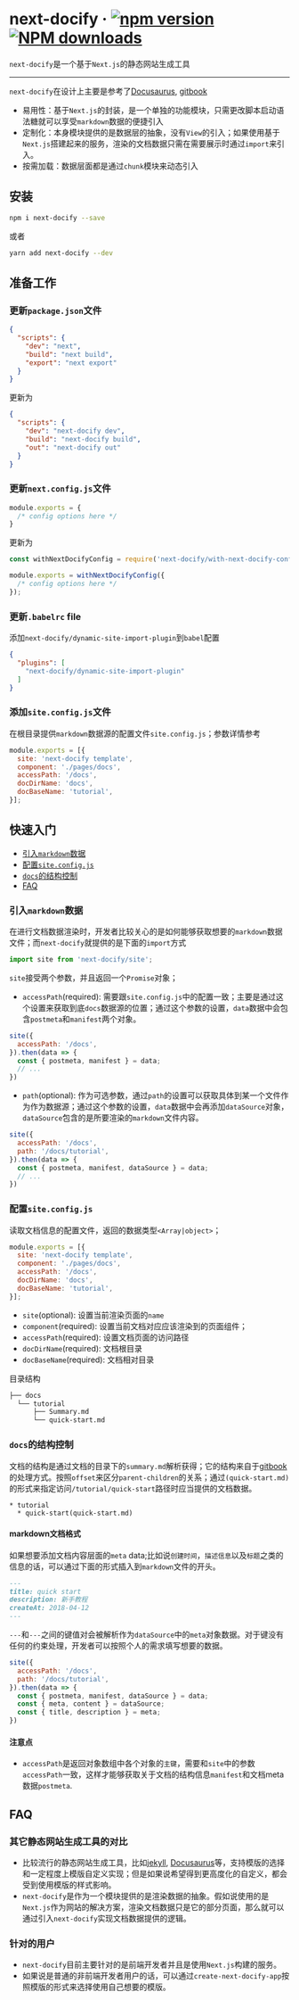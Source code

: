 # next-docify &middot; [![npm version](https://img.shields.io/npm/v/next-docify.svg?style=flat)](https://www.npmjs.com/package/next-docify) [![NPM downloads](https://img.shields.io/npm/dm/next-docify.svg?style=flat-square)](http://www.npmtrends.com/next-docify)

`next-docify`是一个基于`Next.js`的静态网站生成工具

---

`next-docify`在设计上主要是参考了[Docusaurus](https://github.com/facebook/docusaurus), [gitbook](https://github.com/GitbookIO/gitbook)

- 易用性：基于`Next.js`的封装，是一个单独的功能模块，只需更改脚本启动语法糖就可以享受`markdown`数据的便捷引入
- 定制化：本身模块提供的是数据层的抽象，没有`View`的引入；如果使用基于`Next.js`搭建起来的服务，渲染的文档数据只需在需要展示时通过`import`来引入。
- 按需加载：数据层面都是通过`chunk`模块来动态引入

## 安装

```bash
npm i next-docify --save
```

或者

```bash
yarn add next-docify --dev
```

## 准备工作

### 更新`package.json`文件

```json
{
  "scripts": {
    "dev": "next",
    "build": "next build",
    "export": "next export"
  }
}
```

更新为

```json
{
  "scripts": {
    "dev": "next-docify dev",
    "build": "next-docify build",
    "out": "next-docify out"
  }
}
```

### 更新`next.config.js`文件

```js
module.exports = {
  /* config options here */
}
```

更新为

```js
const withNextDocifyConfig = require('next-docify/with-next-docify-config');

module.exports = withNextDocifyConfig({
  /* config options here */
});
```

### 更新`.babelrc` file

添加`next-docify/dynamic-site-import-plugin`到`babel`配置

```json
{
  "plugins": [
    "next-docify/dynamic-site-import-plugin"
  ]
}
```

### 添加`site.config.js`文件

在根目录提供`markdown`数据源的配置文件`site.config.js`；参数详情参考[]()

```js
module.exports = [{
  site: 'next-docify template',
  component: './pages/docs',
  accessPath: '/docs',
  docDirName: 'docs',
  docBaseName: 'tutorial',
}];
```

## 快速入门

- [引入`markdown`数据](#引入markdown数据)
- [配置`site.config.js`](#配置siteconfigjs)
- [`docs`的结构控制](#docs的结构控制)
- [FAQ](#faq)

### 引入`markdown`数据

在进行文档数据渲染时，开发者比较关心的是如何能够获取想要的`markdown`数据文件；而`next-docify`就提供的是下面的`import`方式

```js
import site from 'next-docify/site';
```

`site`接受两个参数，并且返回一个`Promise`对象；

- `accessPath`(required): 需要跟`site.config.js`中的配置一致；主要是通过这个设置来获取到底`docs`数据源的位置；通过这个参数的设置，`data`数据中会包含`postmeta`和`manifest`两个对象。

```js
site({
  accessPath: '/docs',
}).then(data => {
  const { postmeta, manifest } = data;
  // ...
})
```

- `path`(optional): 作为可选参数，通过`path`的设置可以获取具体到某一个文件作为作为数据源；通过这个参数的设置，`data`数据中会再添加`dataSource`对象，`dataSource`包含的是所要渲染的`markdown`文件内容。

```js
site({
  accessPath: '/docs',
  path: '/docs/tutorial',
}).then(data => {
  const { postmeta, manifest, dataSource } = data;
  // ...
})
```

### 配置`site.config.js`

读取文档信息的配置文件，返回的数据类型`<Array|object>`；

```js
module.exports = [{
  site: 'next-docify template',
  component: './pages/docs',
  accessPath: '/docs',
  docDirName: 'docs',
  docBaseName: 'tutorial',
}];
```

- `site`(optional): 设置当前渲染页面的`name`
- `component`(required): 设置当前文档对应应该渲染到的页面组件；
- `accessPath`(required): 设置文档页面的访问路径
- `docDirName`(required): 文档根目录
- `docBaseName`(required): 文档相对目录

目录结构

```bash
├── docs
  └── tutorial
      ├── Summary.md
      └── quick-start.md
```

### `docs`的结构控制

文档的结构是通过文档的目录下的`summary.md`解析获得；它的结构来自于[gitbook](https://github.com/GitbookIO/gitbook)的处理方式。按照`offset`来区分`parent-children`的关系；通过`(quick-start.md)`的形式来指定访问`/tutorial/quick-start`路径时应当提供的文档数据。

```shell
* tutorial
  * quick-start(quick-start.md)
```

#### markdown文档格式

如果想要添加文档内容层面的`meta` data;比如说`创建时间`，`描述信息`以及`标题`之类的信息的话，可以通过下面的形式插入到`markdown`文件的开头。

```markdown
---
title: quick start
description: 新手教程
createAt: 2018-04-12
---
```

`---`和`---`之间的键值对会被解析作为`dataSource`中的`meta`对象数据。对于键没有任何的约束处理，开发者可以按照个人的需求填写想要的数据。

```js
site({
  accessPath: '/docs',
  path: '/docs/tutorial',
}).then(data => {
  const { postmeta, manifest, dataSource } = data;
  const { meta, content } = dataSource;
  const { title, description } = meta;
})
```

#### 注意点

- `accessPath`是返回对象数组中各个对象的`主键`，需要和`site`中的参数`accessPath`一致，这样才能够获取关于文档的结构信息`manifest`和文档meta数据`postmeta`.

## FAQ

### 其它静态网站生成工具的对比

- 比较流行的静态网站生成工具，比如[jekyll](https://jekyllrb.com/), [Docusaurus](https://docusaurus.io/)等，支持模版的选择和一定程度上模版自定义实现；但是如果说希望得到更高度化的自定义，都会受到使用模版的样式影响。
- `next-docify`是作为一个模块提供的是渲染数据的抽象。假如说使用的是`Next.js`作为网站的解决方案，渲染文档数据只是它的部分页面，那么就可以通过引入`next-docify`实现文档数据提供的逻辑。

### 针对的用户

- `next-docify`目前主要针对的是前端开发者并且是使用`Next.js`构建的服务。
- 如果说是普通的非前端开发者用户的话，可以通过`create-next-docify-app`按照模版的形式来选择使用自己想要的模版。